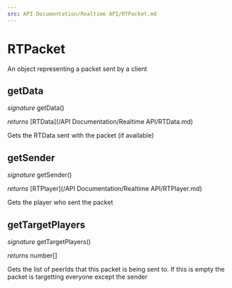 ```yaml
---
src: API Documentation/Realtime API/RTPacket.md
---
```


# RTPacket

An object representing a packet sent by a client


## getData
_signature_ getData()</p>
_returns_ [RTData](/API Documentation/Realtime API/RTData.md)</p>
Gets the RTData sent with the packet (if available)

## getSender
_signature_ getSender()</p>
_returns_ [RTPlayer](/API Documentation/Realtime API/RTPlayer.md)</p>
Gets the player who sent the packet

## getTargetPlayers
_signature_ getTargetPlayers()</p>
_returns_ number[]</p>
Gets the list of peerIds that this packet is being sent to. If this is empty the packet is targetting everyone except the sender 

